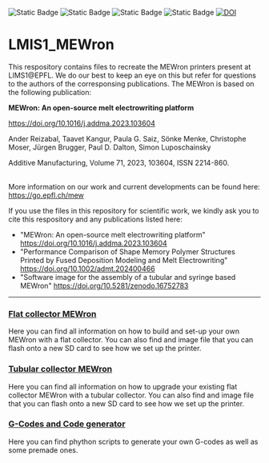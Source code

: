 ![Static Badge](https://img.shields.io/badge/EPFL-FF0000)
![Static Badge](https://img.shields.io/badge/license-MIT-00A79F)
![Static Badge](https://img.shields.io/badge/Voron%200.1-B51F1F)
![Static Badge](https://img.shields.io/badge/Voron%20Trident-007480)
[![DOI](https://zenodo.org/badge/851688954.svg)](https://doi.org/10.5281/zenodo.16941614)




# LMIS1_MEWron

This respository contains files to recreate the MEWron printers present at LIMS1@EPFL. We do our best to keep an eye on this but refer for questions to the authors of the corresponsing publications. The MEWron is based on the following publication: 

__MEWron: An open-source melt electrowriting platform__

https://doi.org/10.1016/j.addma.2023.103604

Ander Reizabal, Taavet Kangur, Paula G. Saiz, Sönke Menke, Christophe Moser, Jürgen Brugger, Paul D. Dalton, Simon Luposchainsky

Additive Manufacturing, Volume 71, 2023, 103604, ISSN 2214-860.
<br><br>

 
More information on our work and current developments can be found here: https://go.epfl.ch/mew


If you use the files in this repository for scientific work, we kindly ask you to cite this respository and any publications listed here:
* "MEWron: An open-source melt electrowriting platform" https://doi.org/10.1016/j.addma.2023.103604
* "Performance Comparison of Shape Memory Polymer Structures Printed by Fused Deposition Modeling and Melt Electrowriting" https://doi.org/10.1002/admt.202400466
* "Software image for the assembly of a tubular and syringe based MEWron"  https://doi.org/10.5281/zenodo.16752783

---

### [Flat collector MEWron](https://github.com/EPFL-LMIS1/LMIS1_MEWron/blob/main/Flat%20collector%20MEWron)

Here you can find all information on how to build and set-up your own MEWron with a flat collector. You can also find and image file that you can flash onto a new SD card to see how we set up the printer.


### [Tubular collector MEWron](https://github.com/EPFL-LMIS1/LMIS1_MEWron/blob/main/Tubular%20collector%20MEWron)

Here you can find all information on how to upgrade your existing flat collector MEWron with a tubular collector. You can also find and image file that you can flash onto a new SD card to see how we set up the printer.

### [G-Codes and Code generator](https://github.com/EPFL-LMIS1/LMIS1_MEWron/blob/main/G-Codes)

Here you can find phython scripts to generate your own G-codes as well as some premade ones.
